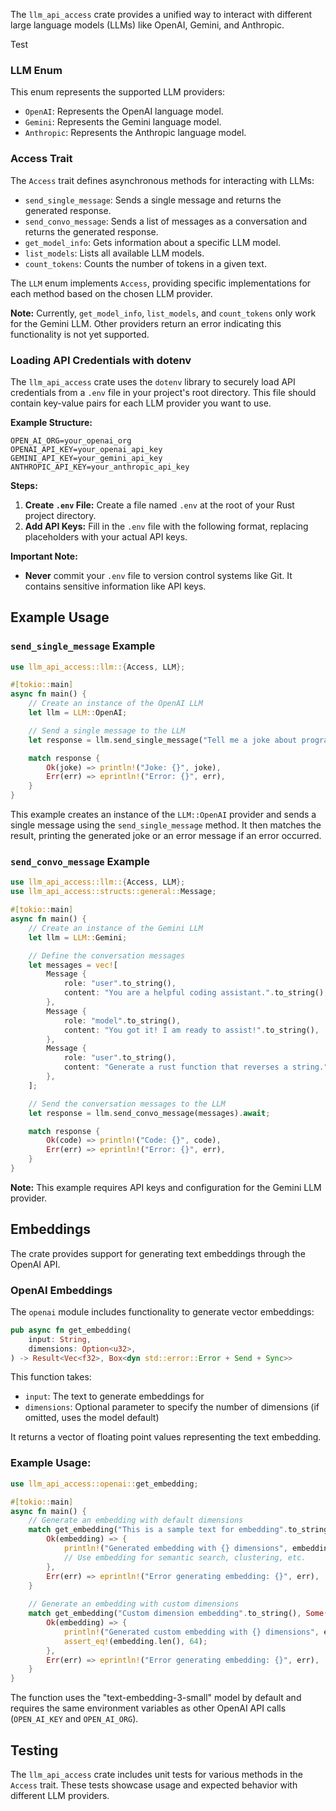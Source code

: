 The `llm_api_access` crate provides a unified way to interact with different large language models (LLMs) like OpenAI, Gemini, and Anthropic.

Test
### LLM Enum

This enum represents the supported LLM providers:

- `OpenAI`: Represents the OpenAI language model.
- `Gemini`: Represents the Gemini language model.
- `Anthropic`: Represents the Anthropic language model.

### Access Trait

The `Access` trait defines asynchronous methods for interacting with LLMs:

- `send_single_message`: Sends a single message and returns the generated response.
- `send_convo_message`: Sends a list of messages as a conversation and returns the generated response.
- `get_model_info`: Gets information about a specific LLM model.
- `list_models`: Lists all available LLM models.
- `count_tokens`: Counts the number of tokens in a given text.

The `LLM` enum implements `Access`, providing specific implementations for each method based on the chosen LLM provider.

**Note:** Currently, `get_model_info`, `list_models`, and `count_tokens` only work for the Gemini LLM. Other providers return an error indicating this functionality is not yet supported.

### Loading API Credentials with dotenv

The `llm_api_access` crate uses the `dotenv` library to securely load API credentials from a `.env` file in your project's root directory. This file should contain key-value pairs for each LLM provider you want to use.

**Example Structure:**

```
OPEN_AI_ORG=your_openai_org
OPENAI_API_KEY=your_openai_api_key
GEMINI_API_KEY=your_gemini_api_key
ANTHROPIC_API_KEY=your_anthropic_api_key
```

**Steps:**

1. **Create `.env` File:** Create a file named `.env` at the root of your Rust project directory.
2. **Add API Keys:** Fill in the `.env` file with the following format, replacing placeholders with your actual API keys.

**Important Note:**

* **Never** commit your `.env` file to version control systems like Git. It contains sensitive information like API keys.

## Example Usage


### `send_single_message` Example

```rust
use llm_api_access::llm::{Access, LLM};

#[tokio::main]
async fn main() {
    // Create an instance of the OpenAI LLM
    let llm = LLM::OpenAI;

    // Send a single message to the LLM
    let response = llm.send_single_message("Tell me a joke about programmers").await;

    match response {
        Ok(joke) => println!("Joke: {}", joke),
        Err(err) => eprintln!("Error: {}", err),
    }
}
```

This example creates an instance of the `LLM::OpenAI` provider and sends a single message using the `send_single_message` method. It then matches the result, printing the generated joke or an error message if an error occurred.


### `send_convo_message` Example

```rust
use llm_api_access::llm::{Access, LLM};
use llm_api_access::structs::general::Message;

#[tokio::main]
async fn main() {
    // Create an instance of the Gemini LLM
    let llm = LLM::Gemini;

    // Define the conversation messages
    let messages = vec![
        Message {
            role: "user".to_string(),
            content: "You are a helpful coding assistant.".to_string(),
        },
        Message {
            role: "model".to_string(),
            content: "You got it! I am ready to assist!".to_string(),
        },
        Message {
            role: "user".to_string(),
            content: "Generate a rust function that reverses a string.".to_string(),
        },
    ];

    // Send the conversation messages to the LLM
    let response = llm.send_convo_message(messages).await;

    match response {
        Ok(code) => println!("Code: {}", code),
        Err(err) => eprintln!("Error: {}", err),
    }
}
```

**Note:** This example requires API keys and configuration for the Gemini LLM provider.

## Embeddings

The crate provides support for generating text embeddings through the OpenAI API.

### OpenAI Embeddings

The `openai` module includes functionality to generate vector embeddings:

```rust
pub async fn get_embedding(
    input: String,
    dimensions: Option<u32>,
) -> Result<Vec<f32>, Box<dyn std::error::Error + Send + Sync>>
```

This function takes:
- `input`: The text to generate embeddings for
- `dimensions`: Optional parameter to specify the number of dimensions (if omitted, uses the model default)

It returns a vector of floating point values representing the text embedding.

### Example Usage:

```rust
use llm_api_access::openai::get_embedding;

#[tokio::main]
async fn main() {
    // Generate an embedding with default dimensions
    match get_embedding("This is a sample text for embedding".to_string(), None).await {
        Ok(embedding) => {
            println!("Generated embedding with {} dimensions", embedding.len());
            // Use embedding for semantic search, clustering, etc.
        },
        Err(err) => eprintln!("Error generating embedding: {}", err),
    }
    
    // Generate an embedding with custom dimensions
    match get_embedding("Custom dimension embedding".to_string(), Some(64)).await {
        Ok(embedding) => {
            println!("Generated custom embedding with {} dimensions", embedding.len());
            assert_eq!(embedding.len(), 64);
        },
        Err(err) => eprintln!("Error generating embedding: {}", err),
    }
}
```

The function uses the "text-embedding-3-small" model by default and requires the same environment variables as other OpenAI API calls (`OPEN_AI_KEY` and `OPEN_AI_ORG`).

## Testing

The `llm_api_access` crate includes unit tests for various methods in the `Access` trait. These tests showcase usage and expected behavior with different LLM providers.